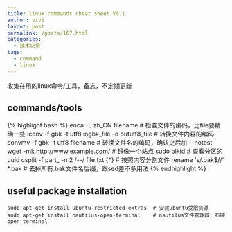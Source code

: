 ```yaml
---
title: linux commands cheat sheet V0.1
author: vivi
layout: post
permalink: /posts/167.html
categories:
  - 技术记录
tags:
  - command
  - linux
---
```

收集在用的linux命令/工具，备忘，不定期更新

## commands/tools
{% highlight bash %}
enca -L zh_CN filename                           # 检查文件的编码，比file要精确一些
iconv -f gbk -t utf8 ingbk_file -o oututf8_file  # 转换文件内容的编码
convmv -f gbk -t utf8  filename                  # 转换文件名的编码，确认之后加 --notest
wget -mk http://www.example.com/                 # 镜像一个站点
sudo blkid                                       # 查看分区的uuid
csplit -f part_ -n 2 /--/ file.txt {*}           # 按照内容分割文件
rename 's/\.bak$//' *.bak                        # 去掉所有.bak文件名后缀，跟sed差不多用法
{% endhighlight %}
 
## useful package installation
```
sudo apt-get install ubuntu-restricted-extras  # 安装ubuntu受限资源
sudo apt-get install nautilus-open-terminal    # nautilus文件管理器，右键open terminal
```
